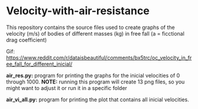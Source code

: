 # Velocity-with-air-resistance
This repository contains the source files used to create graphs of the velocity (m/s) of bodies of different masses (kg) in free fall (a = ficctional drag coefficient)

Gif: https://www.reddit.com/r/dataisbeautiful/comments/bx5trc/oc_velocity_in_free_fall_for_different_inicial/

__air_res.py:__ program for printing the graphs for the inicial velocities of 0 through 1000. __NOTE:__ running this program will create 13 png files, so you might want to adjust it or run it in a specific folder

__air_vi_all.py:__ program for printing the plot that contains all inicial velocities.
